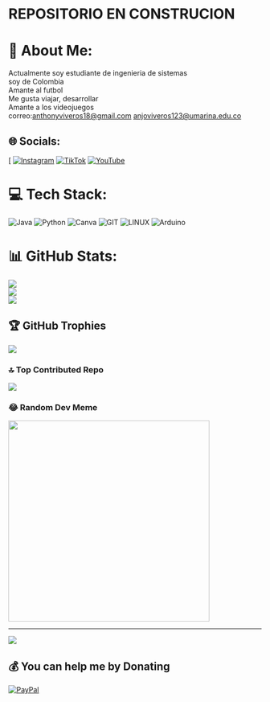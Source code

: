 # REPOSITORIO EN CONSTRUCION



# 💫 About Me:
Actualmente soy estudiante de ingenieria de sistemas <br>soy de Colombia <br>Amante al futbol <br>Me gusta viajar, desarrollar <br>Amante a los videojuegos <br>correo:anthonyviveros18@gmail.com anjoviveros123@umarina.edu.co


## 🌐 Socials:
[ [![Instagram](https://img.shields.io/badge/Instagram-%23E4405F.svg?logo=Instagram&logoColor=white)](https://instagram.com/anthony0700) [![TikTok](https://img.shields.io/badge/TikTok-%23000000.svg?logo=TikTok&logoColor=white)](https://tiktok.com/@@anthony07.1) [![YouTube](https://img.shields.io/badge/YouTube-%23FF0000.svg?logo=YouTube&logoColor=white)](https://youtube.com/@@Anthony-xw3dr) 

# 💻 Tech Stack:
![Java](https://img.shields.io/badge/java-%23ED8B00.svg?style=for-the-badge&logo=java&logoColor=white) ![Python](https://img.shields.io/badge/python-3670A0?style=for-the-badge&logo=python&logoColor=ffdd54) ![Canva](https://img.shields.io/badge/Canva-%2300C4CC.svg?style=for-the-badge&logo=Canva&logoColor=white) ![GIT](https://img.shields.io/badge/Git-fc6d26?style=for-the-badge&logo=git&logoColor=white) ![LINUX](https://img.shields.io/badge/Linux-FCC624?style=for-the-badge&logo=linux&logoColor=black) ![Arduino](https://img.shields.io/badge/-Arduino-00979D?style=for-the-badge&logo=Arduino&logoColor=white)
# 📊 GitHub Stats:
![](https://github-readme-stats.vercel.app/api?username=AnthonyViverosC&theme=vue&hide_border=false&include_all_commits=true&count_private=false)<br/>
![](https://github-readme-streak-stats.herokuapp.com/?user=AnthonyViverosC&theme=vue&hide_border=false)<br/>
![](https://github-readme-stats.vercel.app/api/top-langs/?username=AnthonyViverosC&theme=vue&hide_border=false&include_all_commits=true&count_private=false&layout=compact)

## 🏆 GitHub Trophies
![](https://github-profile-trophy.vercel.app/?username=AnthonyViverosC&theme=matrix&no-frame=false&no-bg=true&margin-w=4)

### 🔝 Top Contributed Repo
![](https://github-contributor-stats.vercel.app/api?username=AnthonyViverosC&limit=5&theme=dark&combine_all_yearly_contributions=true)

### 😂 Random Dev Meme
<img src='https://randommeme-five.vercel.app/' style="height: 400px;"/>

---
[![](https://visitcount.itsvg.in/api?id=AnthonyViverosC&icon=9&color=12)](https://visitcount.itsvg.in)

  ## 💰 You can help me by Donating
  [![PayPal](https://img.shields.io/badge/PayPal-00457C?style=for-the-badge&logo=paypal&logoColor=white)](https://paypal.me/anthonyviveros18) 

  
<!-- Proudly created with GPRM ( https://gprm.itsvg.in ) -->
